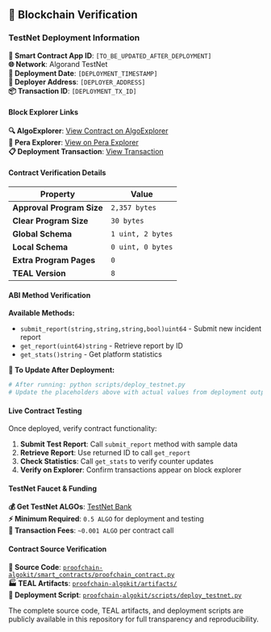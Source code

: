## 🔗 Blockchain Verification

### **TestNet Deployment Information**

**📱 Smart Contract App ID**: `[TO_BE_UPDATED_AFTER_DEPLOYMENT]`  
**🌐 Network**: Algorand TestNet  
**📅 Deployment Date**: `[DEPLOYMENT_TIMESTAMP]`  
**🏦 Deployer Address**: `[DEPLOYER_ADDRESS]`  
**📦 Transaction ID**: `[DEPLOYMENT_TX_ID]`  

#### **Block Explorer Links**

**🔍 AlgoExplorer**: [View Contract on AlgoExplorer](https://testnet.algoexplorer.io/application/[APP_ID])  
**🌟 Pera Explorer**: [View on Pera Explorer](https://testnet.explorer.perawallet.app/application/[APP_ID])  
**📋 Deployment Transaction**: [View Transaction](https://testnet.algoexplorer.io/tx/[DEPLOYMENT_TX_ID])  

#### **Contract Verification Details**

| Property | Value |
|----------|-------|
| **Approval Program Size** | `2,357 bytes` |
| **Clear Program Size** | `30 bytes` |  
| **Global Schema** | `1 uint, 2 bytes` |
| **Local Schema** | `0 uint, 0 bytes` |
| **Extra Program Pages** | `0` |
| **TEAL Version** | `8` |

#### **ABI Method Verification**

**Available Methods:**
- `submit_report(string,string,string,bool)uint64` - Submit new incident report
- `get_report(uint64)string` - Retrieve report by ID  
- `get_stats()string` - Get platform statistics

**🔄 To Update After Deployment:**
```bash
# After running: python scripts/deploy_testnet.py
# Update the placeholders above with actual values from deployment output
```

#### **Live Contract Testing**

Once deployed, verify contract functionality:

1. **Submit Test Report**: Call `submit_report` method with sample data
2. **Retrieve Report**: Use returned ID to call `get_report` 
3. **Check Statistics**: Call `get_stats` to verify counter updates
4. **Verify on Explorer**: Confirm transactions appear on block explorer

#### **TestNet Faucet & Funding**

**💰 Get TestNet ALGOs**: [TestNet Bank](https://bank.testnet.algorand.network/)  
**⚡ Minimum Required**: `0.5 ALGO` for deployment and testing  
**🔄 Transaction Fees**: `~0.001 ALGO` per contract call

#### **Contract Source Verification**

**📄 Source Code**: [`proofchain-algokit/smart_contracts/proofchain_contract.py`](proofchain-algokit/smart_contracts/proofchain_contract.py)  
**🏭 TEAL Artifacts**: [`proofchain-algokit/artifacts/`](proofchain-algokit/artifacts/)  
**🚀 Deployment Script**: [`proofchain-algokit/scripts/deploy_testnet.py`](proofchain-algokit/scripts/deploy_testnet.py)  

The complete source code, TEAL artifacts, and deployment scripts are publicly available in this repository for full transparency and reproducibility.
